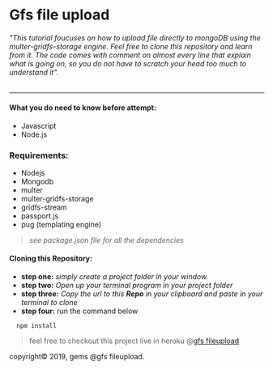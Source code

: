 # Gfs file upload
###### _"This tutorial foucuses on how to upload file directly to mongoDB using the multer-gridfs-storage engine. Feel free to clone this repository and learn from it. The code comes with comment on almost every line that explain what is going on, so you do not have to scratch your head too much to understand it"._
___
#### What you do need to know before attempt:
* Javascript
* Node.js
### Requirements:
 * Nodejs
 * Mongodb
 * multer
 * multer-gridfs-storage
 * gridfs-stream
 * passport.js
 * pug (templating engine)
 >  _see package.json file for all the dependencies_
#### Cloning this Repository:
* **step one:** _simply create a project folder in your window._
* **step two:** 
_Open up your terminal program in your project folder_
*  **step three:** _Copy the url to this **Repo** in your clipboard and paste in your terminal to clone_
*  **step four:** run the command below
```
  npm install
```
>feel free to checkout this project live in heroku @[gfs fileupload](https://arcane-mountain-88551.herokuapp.com/ "view live @heroku")

copyright&copy; 2019, gems @gfs fileupload.